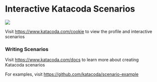 # Interactive Katacoda Scenarios

[![](http://shields.katacoda.com/katacoda/cookie/count.svg)](https://www.katacoda.com/cookie "Get your profile on Katacoda.com")

Visit https://www.katacoda.com/cookie to view the profile and interactive scenarios

### Writing Scenarios
Visit https://www.katacoda.com/docs to learn more about creating Katacoda scenarios

For examples, visit https://github.com/katacoda/scenario-example
